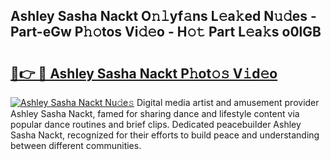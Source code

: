 ## Ashley Sasha Nackt O𝚗𝚕yf𝚊ns L𝚎a𝚔ed N𝚞𝚍es - Part-eGw P𝚑𝚘tos Vi𝚍𝚎o - H𝚘𝚝 Part L𝚎a𝚔s o0lGB

# <h2><a href="http://kfczaa.oniu.top/?m=Ashley+Sasha+Nackt">🔗👉 🔴 Ashley Sasha Nackt P𝚑ot𝚘𝚜 V𝚒d𝚎o</a></h2>

[![Ashley Sasha Nackt Nu𝚍e𝚜](https://i.imgur.com/0qMVB7G.gif)](http://kfczaa.oniu.top/?m=Ashley+Sasha+Nackt)
Digital media artist and amusement provider Ashley Sasha Nackt, famed for sharing dance and lifestyle content via popular dance routines and brief clips. Dedicated peacebuilder Ashley Sasha Nackt, recognized for their efforts to build peace and understanding between different communities.  
